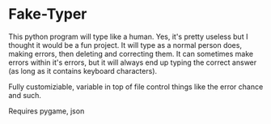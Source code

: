 # Fake-Typer
This python program will type like a human. Yes, it's pretty useless but I thought it would be a fun project.
It will type as a normal person does, making errors, then deleting and correcting them. It can sometimes make errors within it's errors, but it will always end up typing the correct answer (as long as it contains keyboard characters).

Fully customiziable, variable in top of file control things like the error chance and such.

Requires pygame, json
